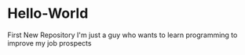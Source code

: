 # Hello-World
First New Repository
I'm just a guy who wants to learn programming to improve my job prospects
